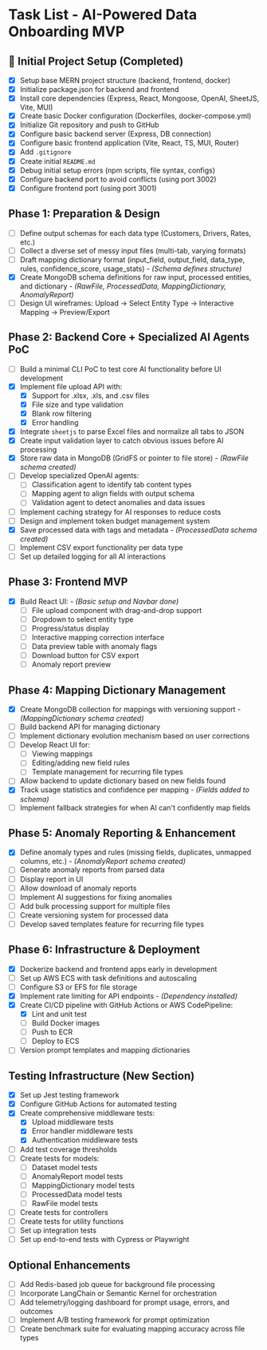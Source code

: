 # Task List - AI-Powered Data Onboarding MVP

## 🚀 Initial Project Setup (Completed)
- [X] Setup base MERN project structure (backend, frontend, docker)
- [X] Initialize package.json for backend and frontend
- [X] Install core dependencies (Express, React, Mongoose, OpenAI, SheetJS, Vite, MUI)
- [X] Create basic Docker configuration (Dockerfiles, docker-compose.yml)
- [X] Initialize Git repository and push to GitHub
- [X] Configure basic backend server (Express, DB connection)
- [X] Configure basic frontend application (Vite, React, TS, MUI, Router)
- [X] Add `.gitignore`
- [X] Create initial `README.md`
- [X] Debug initial setup errors (npm scripts, file syntax, configs)
- [X] Configure backend port to avoid conflicts (using port 3002)
- [X] Configure frontend port (using port 3001)

## Phase 1: Preparation & Design
- [ ] Define output schemas for each data type (Customers, Drivers, Rates, etc.)
- [ ] Collect a diverse set of messy input files (multi-tab, varying formats)
- [ ] Draft mapping dictionary format (input_field, output_field, data_type, rules, confidence_score, usage_stats) - *(Schema defines structure)*
- [X] Create MongoDB schema definitions for raw input, processed entities, and dictionary - *(RawFile, ProcessedData, MappingDictionary, AnomalyReport)*
- [ ] Design UI wireframes: Upload → Select Entity Type → Interactive Mapping → Preview/Export

## Phase 2: Backend Core + Specialized AI Agents PoC
- [ ] Build a minimal CLI PoC to test core AI functionality before UI development
- [X] Implement file upload API with:
  - [X] Support for .xlsx, .xls, and .csv files
  - [X] File size and type validation
  - [X] Blank row filtering
  - [X] Error handling
- [X] Integrate `sheetjs` to parse Excel files and normalize all tabs to JSON
- [X] Create input validation layer to catch obvious issues before AI processing
- [X] Store raw data in MongoDB (GridFS or pointer to file store) - *(RawFile schema created)*
- [ ] Develop specialized OpenAI agents:
  - [ ] Classification agent to identify tab content types
  - [ ] Mapping agent to align fields with output schema
  - [ ] Validation agent to detect anomalies and data issues
- [ ] Implement caching strategy for AI responses to reduce costs
- [ ] Design and implement token budget management system
- [X] Save processed data with tags and metadata - *(ProcessedData schema created)*
- [ ] Implement CSV export functionality per data type
- [ ] Set up detailed logging for all AI interactions

## Phase 3: Frontend MVP
- [X] Build React UI: - *(Basic setup and Navbar done)*
  - [ ] File upload component with drag-and-drop support
  - [ ] Dropdown to select entity type
  - [ ] Progress/status display
  - [ ] Interactive mapping correction interface
  - [ ] Data preview table with anomaly flags
  - [ ] Download button for CSV export
  - [ ] Anomaly report preview

## Phase 4: Mapping Dictionary Management
- [X] Create MongoDB collection for mappings with versioning support - *(MappingDictionary schema created)*
- [ ] Build backend API for managing dictionary
- [ ] Implement dictionary evolution mechanism based on user corrections
- [ ] Develop React UI for:
  - [ ] Viewing mappings
  - [ ] Editing/adding new field rules
  - [ ] Template management for recurring file types
- [ ] Allow backend to update dictionary based on new fields found
- [X] Track usage statistics and confidence per mapping - *(Fields added to schema)*
- [ ] Implement fallback strategies for when AI can't confidently map fields

## Phase 5: Anomaly Reporting & Enhancement
- [X] Define anomaly types and rules (missing fields, duplicates, unmapped columns, etc.) - *(AnomalyReport schema created)*
- [ ] Generate anomaly reports from parsed data
- [ ] Display report in UI
- [ ] Allow download of anomaly reports
- [ ] Implement AI suggestions for fixing anomalies
- [ ] Add bulk processing support for multiple files
- [ ] Create versioning system for processed data
- [ ] Develop saved templates feature for recurring file types

## Phase 6: Infrastructure & Deployment
- [X] Dockerize backend and frontend apps early in development
- [ ] Set up AWS ECS with task definitions and autoscaling
- [ ] Configure S3 or EFS for file storage
- [X] Implement rate limiting for API endpoints - *(Dependency installed)*
- [X] Create CI/CD pipeline with GitHub Actions or AWS CodePipeline:
  - [X] Lint and unit test
  - [ ] Build Docker images
  - [ ] Push to ECR
  - [ ] Deploy to ECS
- [ ] Version prompt templates and mapping dictionaries

## Testing Infrastructure (New Section)
- [X] Set up Jest testing framework
- [X] Configure GitHub Actions for automated testing
- [X] Create comprehensive middleware tests:
  - [X] Upload middleware tests
  - [X] Error handler middleware tests
  - [X] Authentication middleware tests
- [ ] Add test coverage thresholds
- [ ] Create tests for models:
  - [ ] Dataset model tests
  - [ ] AnomalyReport model tests
  - [ ] MappingDictionary model tests
  - [ ] ProcessedData model tests
  - [ ] RawFile model tests
- [ ] Create tests for controllers
- [ ] Create tests for utility functions
- [ ] Set up integration tests
- [ ] Set up end-to-end tests with Cypress or Playwright

## Optional Enhancements
- [ ] Add Redis-based job queue for background file processing
- [ ] Incorporate LangChain or Semantic Kernel for orchestration
- [ ] Add telemetry/logging dashboard for prompt usage, errors, and outcomes
- [ ] Implement A/B testing framework for prompt optimization
- [ ] Create benchmark suite for evaluating mapping accuracy across file types
